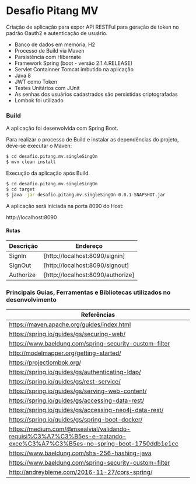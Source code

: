 # Desafio Pitang MV

Criação de aplicação para expor API RESTFul para geração de token no padrão Oauth2 e autenticação de usuário.

  - Banco de dados em memória, H2
  - Processo de Build via Maven
  - Parsistência com Hibernate
  - Framework Spring (boot - versão 2.1.4.RELEASE)
  - Servlet Containner Tomcat imbutido na aplicação
  - Java 8
  - JWT como Token
  - Testes Unitários com JUnit
  - As senhas dos usuários cadastrados são persistidas criptografadas
  - Lombok foi utilizado

### Build

A aplicação foi desenvolvida com Spring Boot.

Para realizar o processo de Build e instalar as dependências do projeto, deve-se executar o Maven:

```sh
$ cd desafio.pitang.mv.singleSingOn
$ mvn clean install
```

Execução da aplicação após Build.

```sh
$ cd desafio.pitang.mv.singleSingOn
$ cd target
$ java -jar desafio.pitang.mv.singleSingOn-0.0.1-SNAPSHOT.jar
```
A aplicação será iniciada na porta 8090 do Host:

http://localhost:8090

#### Rotas

| Descrição | Endereço 							|
| --------- | --------------------------------	|
| SignIn    | [http://localhost:8090/signin] 	|
| SignOut   | [http://localhost:8090/signout] 	|
| Authorize | [http://localhost:8090/authorize] |

### Principais Guias, Ferramentas e Bibliotecas utilizados no desenvolvimento	

| Referências |
| ------ |
| https://maven.apache.org/guides/index.html |
| https://spring.io/guides/gs/securing-web/ 
| https://www.baeldung.com/spring-security-custom-filter |
| http://modelmapper.org/getting-started/ |
| https://projectlombok.org/ |
| https://spring.io/guides/gs/authenticating-ldap/ |
| https://spring.io/guides/gs/rest-service/ |
| https://spring.io/guides/gs/serving-web-content/ |
| https://spring.io/guides/gs/accessing-data-rest/ | 
| https://spring.io/guides/gs/accessing-neo4j-data-rest/ |
| https://spring.io/guides/gs/spring-boot-docker/ |
| https://medium.com/@msealvial/validando-requisi%C3%A7%C3%B5es-e-tratando-exce%C3%A7%C3%B5es-no-spring-boot-1750ddb1e1cc |
| https://www.baeldung.com/sha-256-hashing-java |
| https://www.baeldung.com/spring-security-custom-filter |
| http://andreybleme.com/2016-11-27/cors-spring/ |
